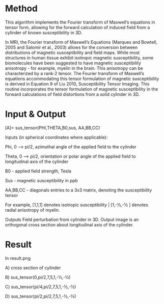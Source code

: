 # Method

This algorithm implements the Fourier transform of Maxwell’s equations in tensor form, allowing for the forward calculation of induced field from a cylinder of known susceptibility in 3D. 

In MRI, the Fourier transform of Maxwell’s Equations (Marques and Bowtell, 2005 and Salomir et al., 2003) allows for the conversion between distributions of magnetic susceptibility and field maps. While most structures in human tissue exhibit isotropic magnetic susceptibility, some biomolecules have been suggested to have magnetic susceptibility anisotropy - for example, myelin in the brain. This anisotropy can be characterized by a rank-2 tensor. The Fourier transform of Maxwell’s equations accommodating this tensor formulation of magnetic susceptibility is derived in Equation 9 of Liu 2010, Susceptibility Tensor Imaging. This routine incorporates the tensor formulation of magnetic susceptibility in the forward calculations of field distortions from a solid cylinder in 3D. 

# Input & Output 
[A]= sus_tensor(PHI,THETA,B0,sus, AA,BB,CC)

  Inputs (in spherical coordinates where applicable):

Phi, 0 --> pi/2, azimuthal angle of the applied field to the cylinder

Theta, 0 --> pi/2, orientation or polar angle of the applied field to longitudinal axis of the cylinder

B0 - applied field strength, Tesla

Sus - magnetic susceptibility in ppb

AA,BB,CC - diagonals entries to a 3x3 matrix, denoting the susceptibility tensor 

For example, [1,1,1] denotes isotropic susceptibility | [1,-½,-½ ] denotes radial anisotropy of myelin. 

Outputs
Field perturbation from cylinder in 3D. Output image is an orthogonal cross section about longitudinal axis of the cylinder. 

# Result
In result.png 

A) cross section of cylinder

B) sus_tensor(0,pi/2,7,5,1,-½,-½)

C) sus_tensor(pi/4,pi/2,7,5,1,-½,-½)

D) sus_tensor(pi/2,pi/2,7,5,1,-½,-½)
